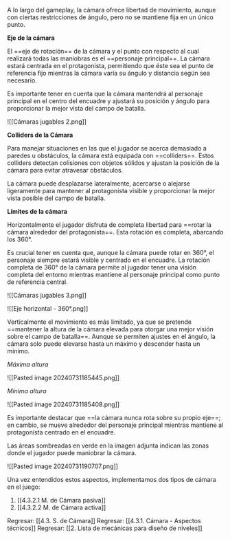 
A lo largo del gameplay, la cámara ofrece libertad de movimiento, aunque con ciertas restricciones de ángulo, pero no se mantiene fija en un único punto. 

**Eje de la cámara**

El ==eje de rotación== de la cámara y el punto con respecto al cual realizará todas las maniobras es el ==personaje principal==. La cámara estará centrada en el protagonista, permitiendo que éste sea el punto de referencia fijo mientras la cámara varía su ángulo y distancia según sea necesario. 

Es importante tener en cuenta que la cámara mantendrá al personaje principal en el centro del encuadre y ajustará su posición y ángulo para proporcionar la mejor vista del campo de batalla.

![[Cámaras jugables 2.png]]

**Colliders de la Cámara**

Para manejar situaciones en las que el jugador se acerca demasiado a paredes u obstáculos, la cámara está equipada con ==colliders==. Estos colliders detectan colisiones con objetos sólidos y ajustan la posición de la cámara para evitar atravesar obstáculos. 

La cámara puede desplazarse lateralmente, acercarse o alejarse ligeramente para mantener al protagonista visible y proporcionar la mejor vista posible del campo de batalla. 

**Límites de la cámara**

Horizontalmente el jugador disfruta de completa libertad para ==rotar la cámara alrededor del protagonista==. Esta rotación es completa, abarcando los 360°. 

Es crucial tener en cuenta que, aunque la cámara puede rotar en 360°, el personaje siempre estará visible y centrado en el encuadre. La rotación completa de 360° de la cámara permite al jugador tener una visión completa del entorno mientras mantiene al personaje principal como punto de referencia central.

![[Cámaras jugables 3.png]]

![[Eje horizontal - 360°.png]]

Verticalmente el movimiento es más limitado, ya que se pretende ==mantener la altura de la cámara elevada para otorgar una mejor visión sobre el campo de batalla==. Aunque se permiten ajustes en el ángulo, la cámara solo puede elevarse hasta un máximo y descender hasta un mínimo.

*Máxima altura*

![[Pasted image 20240731185445.png]]

*Mínima altura*

![[Pasted image 20240731185408.png]]

Es importante destacar que ==la cámara nunca rota sobre su propio eje==; en cambio, se mueve alrededor del personaje principal mientras mantiene al protagonista centrado en el encuadre. 

Las áreas sombreadas en verde en la imagen adjunta indican las zonas donde el jugador puede maniobrar la cámara.

![[Pasted image 20240731190707.png]]

Una vez entendidos estos aspectos, implementamos dos tipos de cámara en el juego:

1. [[4.3.2.1 M. de Cámara pasiva]]
2. [[4.3.2.2 M. de Cámara activa]]


Regresar: [[4.3. S. de Cámara]]
Regresar: [[4.3.1. Cámara - Aspectos técnicos]]
Regresar: [[2. Lista de mecánicas para diseño de niveles]]

